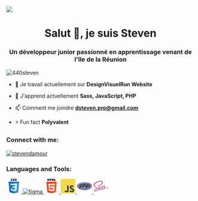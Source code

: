 <img align="center" src="![animated-cowboy-computer-coding-w60pcikl6ieg525n](https://github.com/440Steven/440Steven/assets/173803115/2c81a160-188c-49c2-8ffe-78f702abf87b)">
<h1 align="center">Salut 👋, je suis Steven</h1>
<h3 align="center">Un développeur junior passionné en apprentissage venant de l'île de la Réunion</h3>

<p align="left"> <img src="https://komarev.com/ghpvc/?username=440steven&label=Profile%20views&color=0e75b6&style=flat" alt="440steven" /> </p>

- 🔭 Je travail actuellement sur **DesignVisuelRun Website**

- 🌱 J'apprend actuellement **Sass, JavaScript, PHP**

- 📫 Comment me joindre **dsteven.pro@gmail.com**

- ⚡ Fun fact **Polyvalent**

<h3 align="left">Connect with me:</h3>
<p align="left">
<a href="https://linkedin.com/in/stevendamour" target="blank"><img align="center" src="https://raw.githubusercontent.com/rahuldkjain/github-profile-readme-generator/master/src/images/icons/Social/linked-in-alt.svg" alt="stevendamour" height="30" width="40" /></a>
</p>

<h3 align="left">Languages and Tools:</h3>
<p align="left"> <a href="https://www.w3schools.com/css/" target="_blank" rel="noreferrer"> <img src="https://raw.githubusercontent.com/devicons/devicon/master/icons/css3/css3-original-wordmark.svg" alt="css3" width="40" height="40"/> </a> <a href="https://www.figma.com/" target="_blank" rel="noreferrer"> <img src="https://www.vectorlogo.zone/logos/figma/figma-icon.svg" alt="figma" width="40" height="40"/> </a> <a href="https://www.w3.org/html/" target="_blank" rel="noreferrer"> <img src="https://raw.githubusercontent.com/devicons/devicon/master/icons/html5/html5-original-wordmark.svg" alt="html5" width="40" height="40"/> </a> <a href="https://developer.mozilla.org/en-US/docs/Web/JavaScript" target="_blank" rel="noreferrer"> <img src="https://raw.githubusercontent.com/devicons/devicon/master/icons/javascript/javascript-original.svg" alt="javascript" width="40" height="40"/> </a> <a href="https://www.php.net" target="_blank" rel="noreferrer"> <img src="https://raw.githubusercontent.com/devicons/devicon/master/icons/php/php-original.svg" alt="php" width="40" height="40"/> </a> <a href="https://sass-lang.com" target="_blank" rel="noreferrer"> <img src="https://raw.githubusercontent.com/devicons/devicon/master/icons/sass/sass-original.svg" alt="sass" width="40" height="40"/> </a> </p>
